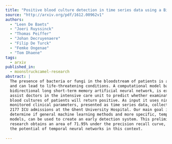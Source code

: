 ```yaml
---
title: "Positive blood culture detection in time series data using a BiLSTM   network"
source: "http://arxiv.org/pdf/1612.00962v1"
authors:
  - "Leen De Baets"
  - "Joeri Ruyssinck"
  - "Thomas Peiffer"
  - "Johan Decruyenaere"
  - "Filip De Turck"
  - "Femke Ongenae"
  - "Tom Dhaene"
tags:
  - arxiv
published_in:
  - moonstruckcamel-research
abstract: |
  The presence of bacteria or fungi in the bloodstream of patients is abnormal
  and can lead to life-threatening conditions. A computational model based on a
  bidirectional long short-term memory artificial neural network, is explored to
  assist doctors in the intensive care unit to predict whether examination of
  blood cultures of patients will return positive. As input it uses nine
  monitored clinical parameters, presented as time series data, collected from
  2177 ICU admissions at the Ghent University Hospital. Our main goal is to
  determine if general machine learning methods and more specific, temporal
  models, can be used to create an early detection system. This preliminary
  research obtains an area of 71.95% under the precision recall curve, proving
  the potential of temporal neural networks in this context.
  
---
```


